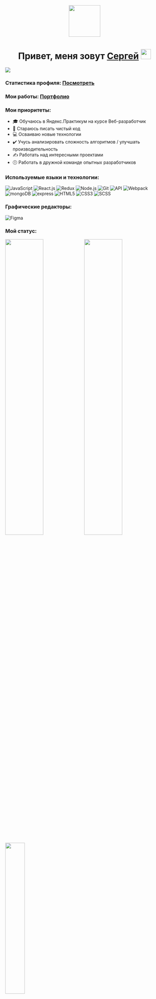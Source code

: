 <div id="header" align="center">
  <img src="https://media.giphy.com/media/M9gbBd9nbDrOTu1Mqx/giphy.gif" width="100"/>
</div>

<h1 align="center">Привет, меня зовут 
    <a href="https://vk.com/bear_74" target="_blank">Сергей</a> 
    <img src="https://github.com/blackcater/blackcater/raw/main/images/Hi.gif" height="32"/>
</h1>

<img align="center" src="https://readme-typing-svg.herokuapp.com?size=24&duration=5000&color=228B22&max-width=700&height=50&lines=%D0%AF+Junior+front-end+%D1%80%D0%B0%D0%B7%D1%80%D0%B0%D0%B1%D0%BE%D1%82%D1%87%D0%B8%D0%BA">

### Статистика профиля: [Посмотреть](https://metrics.lecoq.io/insights/Sergynya174)

### Мои работы: [Портфолио]()

### Мои приоритеты:
+ 🎓 Обучаюсь в Яндекс.Практикум на курсе Веб-разработчик
+ 🧼 Стараюсь писать чистый код
+ 💻 Осваиваю новые технологии
+ ✔️ Учусь анализировать сложность алгоритмов / улучшать производительность
+ ✍ Работать над интересными проектами
+ 🕕 Работать в дружной команде опытных разработчиков

### Используемые языки и технологии:
![JavaScript](https://img.shields.io/badge/-Javascript-0d1117?style=for-the-badge&logo=Javascript)
![React.js](https://img.shields.io/badge/-React.js-0d1117?style=for-the-badge&logo=React)
![Redux](https://img.shields.io/badge/-Redux-0d1117?style=for-the-badge&logo=Redux)
![Node.js](https://img.shields.io/badge/-Node.js-0d1117?style=for-the-badge&logo=Node)
![Git](https://img.shields.io/badge/-Git-0d1117?style=for-the-badge&logo=Git)
![API](https://img.shields.io/badge/-REST&#032;API-0d1117?style=for-the-badge)
![Webpack](https://img.shields.io/badge/-Webpack-0d1117?style=for-the-badge&logo=Webpack)
![mongoDB](https://img.shields.io/badge/mongoDB-0d1117?style=for-the-badge&logo=mongoDB)
![express](https://img.shields.io/badge/express-0d1117?style=for-the-badge&logo=express)
![HTML5](https://img.shields.io/badge/-HTML-0d1117?style=for-the-badge&logo=html5)
![CSS3](https://img.shields.io/badge/-CSS-0d1117?style=for-the-badge&logo=css3)
![SCSS](https://img.shields.io/badge/-SCSS-0d1117?style=for-the-badge&logo=scss)

### Графические редакторы:
![Figma](https://img.shields.io/badge/-Figma-0d1117?style=for-the-badge&logo=Figma)

### Мой статус:
<div >
  <img width="49%" src="http://github-readme-streak-stats.herokuapp.com?user=Sergynya174&theme=gruvbox&date_format=M%20j%5B%2C%20Y%5D">
  <img width="49%" src="https://github-readme-stats.vercel.app/api?username=Sergynya174&theme=gruvbox">
  <img width="35%" src="https://github-profile-summary-cards.vercel.app/api/cards/repos-per-language?username=Sergynya174&theme=gruvbox">
</div>
<div>
  <img width="35%" src="https://www.codewars.com/users/Sergynya174/badges/large">
</div>

### Контакты:
### 📧 Почта: Sergynya174@yandex.ru
### 🌐 Telegram: [@SergoMatrosov174](https://t.me/SergoMatrosov174)
